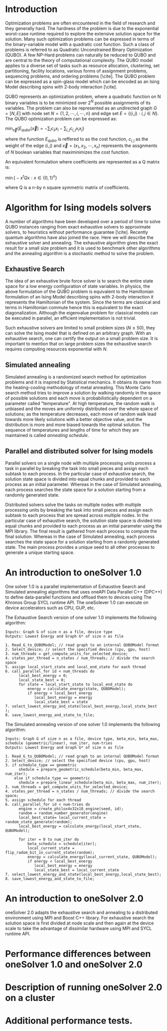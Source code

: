 # Introduction 
Optimization problems are often encountered in the field of research and they generally hard. The hardness of the problem is due to the exponential worst-case runtime required to explore the extensive solution space for the solution. Many such optimization problems can be expressed in terms of the binary-variable model with a quadratic cost function. Such a class of problems is referred to as Quadratic Unconstrained Binary Optimization (QUBO). A few NP-Hard problems can naturally be reduced to QUBO and are central to the theory of computational complexity. The QUBO model applies to a diverse set of tasks such as resource allocation, clustering, set partitioning, facility locations, various forms of assignment problems, sequencing problems, and ordering problems [\cite]. The QUBO problem can be expressed as a spin-glass model which can be encoded as an Ising Model describing spins with 2-body interaction [\cite].

QUBO represents an optimization problem, where a quadratic function on N binary variables is to be minimized over $2^N$ possible assignments of its variables. The problem can also be represented as an undirected graph $G = [N,E]$ with node set $N = \{1,2,\cdots,i,\cdots,n\}$ and edge set $E = \{(i,j): i,j \in N \}$. The QUBO optimization problem can be expressed as:

$\min_{\vec{x}} \biggl\{E_{qubo}(\vec{x}) = -\sum_{i} c_{ii}x_{i} - \sum_{i,j} c_{i,j} x_{i}x_{j}\biggr\}$

where the function $E_{qubo}$ is reffered to as the cost function, $c_{i,j}$ as the weight of the edge $(i,j)$ and $\vec{x} = (x_{1},x_{2},\cdots,x_{n})$ represents the assgnments of $N$ boolean variables that maximinimizes the cost function.

An equivalent formulation where coefficients are represented as a Q matrix is: 

$\min\biggl\{-x^tQx: x \in \{0,1\}^n\biggr\}$

where Q is a n-by n square symmetric matrix of coefficients.

# Algorithm for Ising models solvers
A number of algorithms have been developed over a period of time to solve QUBO instances ranging from exact exhaustive solvers to approximate solvers, to heuristics without performance guarantee [\cite]. Recently quantum algorithms have also joined the race. Here we will describe the exhaustive solver and annealing. The exhaustive algorithm gives the exact result for a small size problem and it is used to benchmark other algorithms and the annealing algorithm is a stochastic method to solve the problem.

## Exhaustive Search
The idea of an exhaustive brute force solver is to search the entire state space for a low energy configuration of state variables. In physics, the above formulation of the QUBO problem is equivalent to the Hamiltonian formulation of an Ising Model describing spins with 2-body interaction it represents the Hamiltonian of the system. Since the terms are classical and terms in Hamiltonian commute hence this is equivalent to the exact diagonalization. Although the eigenvalue problem for classical models can be executed in parallel, an efficient implementation is not trivial.

Such exhaustive solvers are limited to small problem sizes $(N \leq 50)$, they can solve the Ising model that is defined on an arbitrary graph. With an exhaustive search, one can certify the output on a small problem size. It is important to mention that on large problem sizes the exhaustive search requires  computing resources exponential with $N$.

## Simulated annealing
Simulated annealing is a randomized search method for optimization problems and it is inspired by Statistical mechanics. It obtains its name from the heating-cooling methodology of metal annealing. This Monte Carlo search method tries to improve a solution by walking randomly in the space of possible solutions and each move is probabilistically dependent on a parameter called "temperature". At high temperature, the random walk is unbiased and the moves are uniformly distributed over the whole space of solutions; as the temperature decreases, each move of random walk lead towards more likely solutions with a better objective value, and the distribution is more and more biased towards the optimal solution. The sequence of temperatures and lengths of time for which they are maintained is called *annealing schedule*.

## Parallel and distributed solver for Ising models
Parallel solvers on a single node with multiple processing units process a task in parallel by breaking the task into small pieces and assign each subtask to each process. In the particular case of exhaustive search, the solution state space is divided into equal chunks and provided to each process as an initial parameter. Whereas in the case of Simulated annealing, each process searches the state space for a solution starting from a randomly generated state.

Distributed solvers solve the tasks on multiple nodes with multiple processing units by breaking the task into small pieces and assign each subtask to each process that are spread across multiple nodes. In the particular case of exhaustive search, the solution state space is divided into equal chunks and provided to each process as an initial parameter using the MPI library. The final result is gathered from each process to compute the final solution. Whereas in the case of Simulated annealing, each process searches the state space for a solution starting from a randomly generated state. The main process provides a unique seed to all other processes to generate a unique starting space. 


# An introduction to oneSolver 1.0
One solver 1.0 is a parallel implementation of Exhaustive Search and Simulated annealing algorithms that uses oneAPI Data Parallel C++ (DPC++) to define data-parallel functions and offload them to devices using The Khronos Group SYCL runtime API. The oneSolever 1.0 can execute on device accelerators such as CPU, GUP, etc.

The Exhaustive Search version of one solver 1.0 implements the following algorithm:

```{r, eval=FALSE}
Inputs: Graph G of size n as a file, device type
Outputs: Lowest Energy and Graph G* of size n as file

1. Read_G_to_QUBOModel; // read graph to an internal QUBOModel format
2. Select_device; // select the specified device (cpu, gpu, host)
3. num_threads = get_compute_units_for_selected_device;
4. states_per_thread = n_states / num_threads; // divide the search space 
5. assign local_start_state and local_end_state for each thread
6. call_parallel_for id < num_threads do
      local_best_energy = 0;
      local_state_best = 0;
      for state = local_start_state to local_end_state do
          energy = calculate_energy(state, QUBOModel);
          if energy < local_best_energy
             local_best_energy = energy
             local_state_best = state
7. select_lowest_energy_and_state(local_best_energy,local_state_best );
8. save_lowest_energy_and_state_to_file;
```
The Simulated annealing version of one solver 1.0  implements the following algorithm:
```{r, eval=FALSE}
Inputs: Graph G of size n as a file, device type, beta_min, beta_max, schedule (geometric/linear), num_iter, num-tries
Outputs: Lowest Energy and Graph G* of size n as file

1. Read_G_to_QUBOModel; // read graph to an internal QUBOModel format
2. Select_device; // select the specified device (cpu, gpu, host)
3. if schedule_type == geometric
      shedule = prepare_geometric_schedule(beta_min, beta_max, num_iter);
    else if schedule_type == geometric
      shedule = prepare_linear_schedule(beta_min, beta_max, num_iter);
3. num_threads = get_compute_units_for_selected_device;
4. states_per_thread = n_states / num_threads; // divide the search space;
5. assign schedule for each thread
6. call_parallel_for id < num-tries do
      engine = create_philox4x32x10_engine(seed, id);
      random = random_number_generator(engine)
      local_best_state= local_current_state = random_state_generate(random);
      local_best_energy = calculate_energy(local_start_state, QUBOModel);
      
      for iter = 0 to num_iter do
          beta_schedule = schedule[iter];
          local_current_state = flip_radom_bit_in_current_state(random); 
          energy = calculate_energy(local_current_state, QUBOModel);
          if energy < local_best_energy
             local_best_energy = energy
             local_state_best = local_current_state
7. select_lowest_energy_and_state(local_best_energy,local_state_best);
8. save_lowest_energy_and_state_to_file;
```
# An introduction to oneSolver 2.0
oneSolver 2.0 adapts the exhaustive search and annealing to a distributed environment 
using MPI and Boost C++ library. For exhaustive search the solution space is first 
divided at node scale and then again at the device scale to take the advantage 
of dissimilar hardware using MPI and SYCL runtime API.

# Performance differences between oneSolver 1.0 and oneSolver 2.0 
# Description of running oneSolver 2.0 on a cluster
# Additional performance tests.